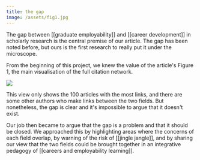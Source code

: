 ```yaml
---
title: the gap
image: /assets/fig1.jpg
--- 
```


The gap between [[graduate employability]] and [[career development]] in scholarly research is the central premise of our article. The gap has been noted before, but ours is the first research to really put it under the microscope. 

From the beginning of this project, we knew the value of the article's Figure 1, the main visualisation of the full citation network. 

![]({page.image})

This view only shows the 100 articles with the most links, and there are some other authors who make links between the two fields. But nonetheless, the gap is clear and it's impossible to argue that it doesn't exist. 

Our job then became to argue that the gap is a problem and that it should be closed. We approached this by highlighting areas where the concerns of each field overlap, by warning of the risk of [[jingle jangle]], and by sharing our view that the two fields could be brought together in an integrative pedagogy of [[careers and employability learning]]. 
